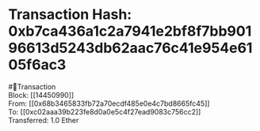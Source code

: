 
Transaction Hash: 0xb7ca436a1c2a7941e2bf8f7bb90196613d5243db62aac76c41e954e6105f6ac3
====================================================================================
  
#💸Transaction  
Block: [[14450990]]  
From: [[0x68b3465833fb72a70ecdf485e0e4c7bd8665fc45]]  
To: [[0xc02aaa39b223fe8d0a0e5c4f27ead9083c756cc2]]  
Transferred: 1.0 Ether